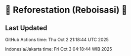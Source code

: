 
# 🌳 Reforestation (Reboisasi) 🌲

## Last Updated

GitHub Actions time: Thu Oct  2 21:18:44 UTC 2025

Indonesia/Jakarta time: Fri Oct  3 04:18:44 WIB 2025
